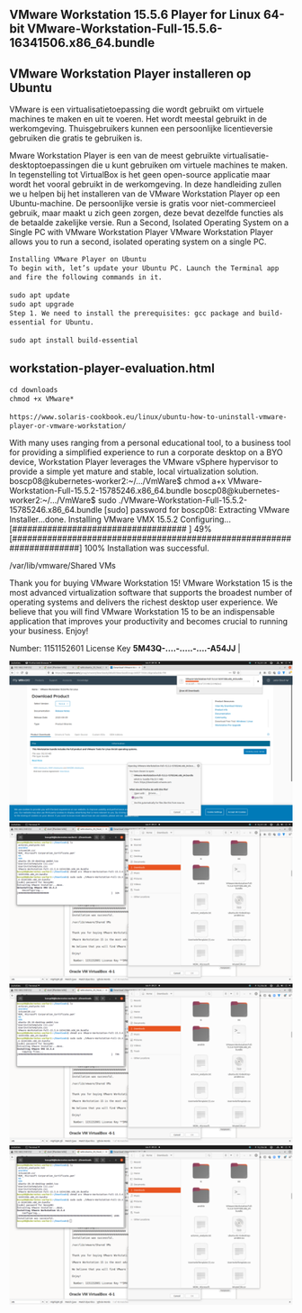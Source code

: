 ## VMware Workstation 15.5.6 Player for Linux 64-bit VMware-Workstation-Full-15.5.6-16341506.x86_64.bundle

## VMware Workstation Player installeren op Ubuntu
VMware is een virtualisatietoepassing die wordt gebruikt om virtuele machines te maken en uit te voeren. Het wordt meestal gebruikt in de werkomgeving. Thuisgebruikers kunnen een persoonlijke licentieversie gebruiken die gratis te gebruiken is.

Mware Workstation Player is een van de meest gebruikte virtualisatie-desktoptoepassingen die u kunt gebruiken om virtuele machines te maken. In tegenstelling tot VirtualBox is het geen open-source applicatie maar wordt het vooral gebruikt in de werkomgeving.
In deze handleiding zullen we u helpen bij het installeren van de VMware Workstation Player op een Ubuntu-machine. De persoonlijke versie is gratis voor niet-commercieel gebruik, maar maakt u zich geen zorgen, deze bevat dezelfde functies als de betaalde zakelijke versie.
Run a Second, Isolated Operating System on a Single PC with VMware Workstation Player VMware Workstation Player allows you to run a second, isolated operating system on a single PC. 

````
Installing VMware Player on Ubuntu
To begin with, let’s update your Ubuntu PC. Launch the Terminal app and fire the following commands in it.

sudo apt update
sudo apt upgrade
Step 1. We need to install the prerequisites: gcc package and build-essential for Ubuntu.

sudo apt install build-essential
````

## workstation-player-evaluation.html



````
cd downloads
chmod +x VMware*

https://www.solaris-cookbook.eu/linux/ubuntu-how-to-uninstall-vmware-player-or-vmware-workstation/

````

With many uses ranging from a personal educational tool, to a business tool for providing a simplified experience to run a corporate desktop on a BYO device, Workstation Player leverages the VMware vSphere hypervisor to provide a simple yet mature and stable, local virtualization solution.
boscp08@kubernetes-worker2:~/.../VmWare$ chmod a+x VMware-Workstation-Full-15.5.2-15785246.x86_64.bundle 
boscp08@kubernetes-worker2:~/.../VmWare$ sudo ./VMware-Workstation-Full-15.5.2-15785246.x86_64.bundle 
[sudo] password for boscp08: 
Extracting VMware Installer...done.
Installing VMware VMX 15.5.2
    Configuring...
[###################################                                   ]  49%
[######################################################################] 100%
Installation was successful.

/var/lib/vmware/Shared VMs

Thank you for buying VMware Workstation 15!
VMware Workstation 15 is the most advanced virtualization software that supports the broadest number of operating systems and delivers the richest desktop user experience.
We believe that you will find VMware Workstation 15 to be an indispensable application that improves your productivity and becomes crucial to running your business.
Enjoy!

 Number: 1151152601 License Key **5M43Q-....-.....-....-A54JJ** |
 

![tt](.//pictures/VMware-Workstation-Full-15.5.6-16341506-x86_64-bundle_00.png)
![tt](.//pictures/VMware-Workstation-Full-15.5.6-16341506-x86_64-bundle_01.png)
![tt](.//pictures/VMware-Workstation-Full-15.5.6-16341506-x86_64-bundle_02.png)
![tt](.//pictures/VMware-Workstation-Full-15.5.6-16341506-x86_64-bundle_03.png)
